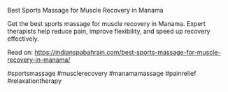Best Sports Massage for Muscle Recovery in Manama

Get the best sports massage for muscle recovery in Manama. Expert therapists help reduce pain, improve flexibility, and speed up recovery effectively.

Read on: https://indianspabahrain.com/best-sports-massage-for-muscle-recovery-in-manama/

#sportsmassage #musclerecovery #manamamassage #painrelief #relaxationtherapy
